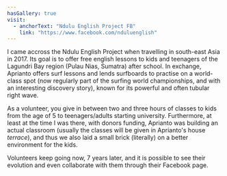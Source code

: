 ```yaml
---
hasGallery: true
visit:
  - anchorText: "Ndulu English Project FB"
    link: "https://www.facebook.com/nduluenglish"
---
```


I came accross the Ndulu English Project when travelling in south-east Asia in 2017. 
Its goal is to offer free english lessons to kids and teenagers of the Lagundri Bay
region (Pulau Nias, Sumatra) after school. In exchange, Aprianto offers surf lessons and lends
surfboards to practise on a world-class spot (now regularly part of the surfing world championships, and
with an interesting discovery story), known for its powerful and often tubular
right wave.

As a volunteer, you give in between two and three hours of classes to kids from the age of 5 
to teenagers/adults starting university. 
Furthermore, at least at the time I was there, with donors funding, Aprianto was building an actual classroom
(usually the classes will be given in Aprianto's house _terrace_), and thus we also laid a small brick
(literally) on a better environment for the kids. 

Volunteers keep going now, 7 years later, and it is possible to see their evolution and even collaborate with
them through their Facebook page.
